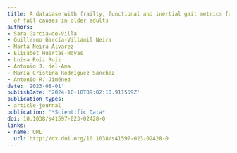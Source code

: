 ```yaml
---
title: A database with frailty, functional and inertial gait metrics for the research
  of fall causes in older adults
authors:
- Sara García-de-Villa
- Guillermo García-Villamil Neira
- Marta Neira Álvarez
- Elisabet Huertas-Hoyas
- Luisa Ruiz Ruiz
- Antonio J. del-Ama
- María Cristina Rodríguez Sánchez
- Antonio R. Jiménez
date: '2023-08-01'
publishDate: '2024-10-18T09:02:10.911559Z'
publication_types:
- article-journal
publication: '*Scientific Data*'
doi: 10.1038/s41597-023-02428-0
links:
- name: URL
  url: http://dx.doi.org/10.1038/s41597-023-02428-0
---
```

